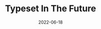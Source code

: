 ---
title: 'Typeset In The Future'
link: https://typesetinthefuture.com
description: Typography and Design in Science Fiction Movies
tags: [typography, fun]
content-type: Publication
date: 2022-06-18
---